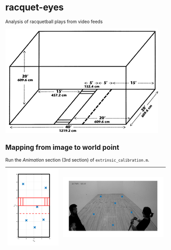 # racquet-eyes
Analysis of racquetball plays from video feeds

![](img/court_dimensions.gif)

## Mapping from image to world point

Run the *Animation* section (3rd section) of `extrinsic_calibration.m`.

| ![](img/marked_court.png) | ![](img/marked_image.png) |
| --- | --- |
